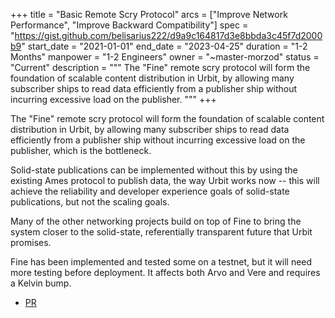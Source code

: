 +++
title = "Basic Remote Scry Protocol"
arcs = ["Improve Network Performance", "Improve Backward Compatibility"]
spec = "https://gist.github.com/belisarius222/d9a9c164817d3e8bbda3c45f7d2000b9"
start_date = "2021-01-01"
end_date = "2023-04-25"
duration = "1-2 Months"
manpower = "1-2 Engineers"
owner = "~master-morzod"
status = "Current"
description = """
The "Fine" remote scry protocol will form the foundation of scalable content distribution in Urbit, by allowing many subscriber ships to read data efficiently from a publisher ship without incurring excessive load on the publisher.
"""
+++

The "Fine" remote scry protocol will form the foundation of scalable content distribution in Urbit, by allowing many subscriber ships to read data efficiently from a publisher ship without incurring excessive load on the publisher, which is the bottleneck.

Solid-state publications can be implemented without this by using the existing Ames protocol to publish data, the way Urbit works now -- this will achieve the reliability and developer experience goals of solid-state publications, but not the scaling goals.

Many of the other networking projects build on top of Fine to bring the system closer to the solid-state, referentially transparent future that Urbit promises.

Fine has been implemented and tested some on a testnet, but it will need more testing before deployment.  It affects both Arvo and Vere and requires a Kelvin bump.

- [PR](https://github.com/urbit/urbit/pull/5878)
